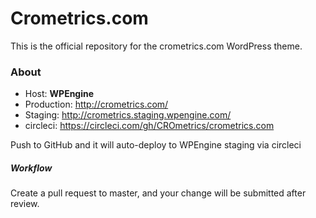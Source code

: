 # Crometrics.com

This is the official repository for the crometrics.com WordPress theme.

### About

* Host: **WPEngine**
* Production: http://crometrics.com/
* Staging: http://crometrics.staging.wpengine.com/
* circleci: https://circleci.com/gh/CROmetrics/crometrics.com

Push to GitHub and it will auto-deploy to WPEngine staging via circleci

##### Workflow
Create a pull request to master, and your change will be submitted after review.

